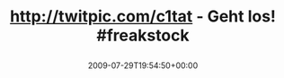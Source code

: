 ---
retweeted: false
source: <a href="http://twitter.com" rel="nofollow">Twitter Web Client</a>
entities:
  hashtags:
  - text: freakstock
    indices:
    - '37'
    - '48'
  symbols: []
  user_mentions: []
  urls: []
display_text_range:
- '0'
- '48'
favorite_count: '0'
id_str: '2915700349'
truncated: false
retweet_count: '0'
id: '2915700349'
created_at: Wed Jul 29 19:54:50 +0000 2009
favorited: false
full_text: 'http://twitpic.com/c1tat - Geht los! #freakstock'
lang: de
tags:
- freakstock
- pesos/twitter
date: '2009-07-29T19:54:50+00:00'
src: https://twitter.com/bascht/status/2915700349
original_url: https://twitter.com/bascht/status/2915700349
type: twitter_tweet
text: 'http://twitpic.com/c1tat - Geht los! #freakstock'
title: 'http://twitpic.com/c1tat - Geht los! #freakstock

  '

---